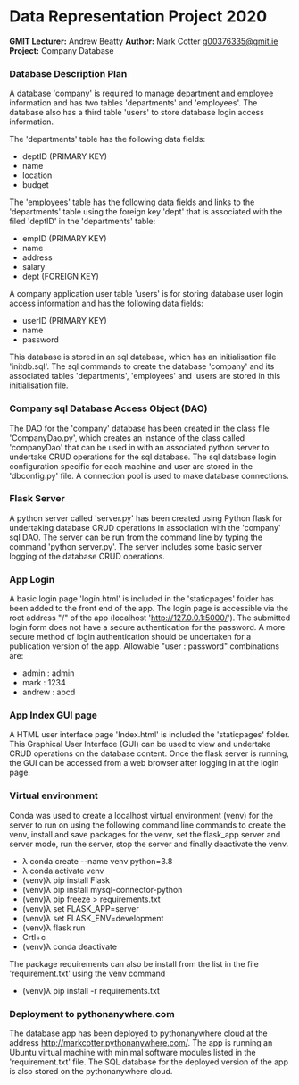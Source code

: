 # Data Representation Project 2020
**GMIT Lecturer:** Andrew Beatty
**Author:** Mark Cotter g00376335@gmit.ie
**Project:** Company Database

### Database Description Plan
A database 'company' is required to manage department and employee information and has two tables 'departments' and 'employees'. The database also has a third table 'users' to store database login access information.

The 'departments' table has the following data fields:
* deptID (PRIMARY KEY)
* name
* location
* budget

The 'employees' table has the following data fields and links to the 'departments' table using the foreign key 'dept' that is associated with the filed 'deptID' in the 'departments' table:
* empID (PRIMARY KEY)
* name
* address
* salary
* dept (FOREIGN KEY)

A company application user table 'users' is for storing database user login access information and has the following data fields:
* userID (PRIMARY KEY)
* name
* password

This database is stored in an sql database, which has an initialisation file 'initdb.sql'. The sql commands to create the database 'company' and its associated tables 'departments', 'employees' and 'users are stored in this initialisation file.

### Company sql Database Access Object (DAO)
The DAO for the 'company' database has been created in the class file 'CompanyDao.py', which creates an instance of the class called 'companyDao' that can be used in with an associated python server to undertake CRUD operations for the sql database. The sql database login configuration specific for each machine and user are stored in the 'dbconfig.py' file. A connection pool is used to make database connections.

### Flask Server
A python server called 'server.py' has been created using Python flask for undertaking database CRUD operations in association with the 'company' sql DAO. The server can be run from the command line by typing the command 'python server.py'. The server includes some basic server logging of the database CRUD operations.

### App Login
A basic login page 'login.html' is included in the 'staticpages' folder has been added to the front end of the app. The login page is accessible via the root address "/" of the app (localhost 'http://127.0.0.1:5000/'). The submitted login form does not have a secure authentication for the password. A more secure method of login authentication should be undertaken for a publication version of the app. Allowable "user : password" combinations are:
* admin : admin
* mark : 1234
* andrew : abcd

### App Index GUI page
A HTML user interface page 'Index.html' is included the 'staticpages' folder. This Graphical User Interface (GUI) can be used to view and undertake CRUD operations on the database content. Once the flask server is running, the GUI can be accessed from a web browser after logging in at the login page.

### Virtual environment
Conda was used to create a localhost virtual environment (venv) for the server to run on using the following command line commands to create the venv, install and save packages for the venv, set the flask_app server and server mode, run the server, stop the server and finally deactivate the venv.

* λ conda create --name venv python=3.8
* λ conda activate venv
* (venv)λ pip install Flask
* (venv)λ pip install mysql-connector-python
* (venv)λ pip freeze > requirements.txt
* (venv)λ set FLASK_APP=server
* (venv)λ set FLASK_ENV=development
* (venv)λ flask run
* Crtl+c
* (venv)λ conda deactivate

The package requirements can also be install from the list in the file 'requirement.txt' using the venv command
* (venv)λ pip install -r requirements.txt

### Deployment to pythonanywhere.com
The database app has been deployed to pythonanywhere cloud at the address http://markcotter.pythonanywhere.com/. The app is running an Ubuntu virtual machine with minimal software modules listed in the 'requirement.txt' file. The SQL database for the deployed version of the app is also stored on the pythonanywhere cloud.